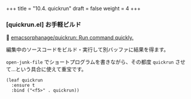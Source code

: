 +++
title = "10.4. quickrun"
draft = false
weight = 4
+++
### [quickrun.el] お手軽ビルド
🔗 [emacsorphanage/quickrun: Run command quickly.](https://github.com/emacsorphanage/quickrun) 

編集中のソースコードをビルド・実行して別バッファに結果を得ます。

`open-junk-file` でショートプログラムを書きながら、その都度 `quickrun` させて…という具合に使えて重宝です。

```elisp
(leaf quickrun
  :ensure t
  :bind ("<f5>" . quickrun))
```
